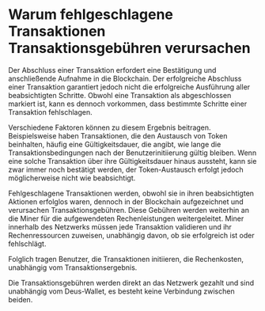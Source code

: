 # Warum fehlgeschlagene Transaktionen Transaktionsgebühren verursachen

Der Abschluss einer Transaktion erfordert eine Bestätigung und anschließende Aufnahme in die Blockchain. Der erfolgreiche Abschluss einer Transaktion garantiert jedoch nicht die erfolgreiche Ausführung aller beabsichtigten Schritte. Obwohl eine Transaktion als abgeschlossen markiert ist, kann es dennoch vorkommen, dass bestimmte Schritte einer Transaktion fehlschlagen.

Verschiedene Faktoren können zu diesem Ergebnis beitragen. Beispielsweise haben Transaktionen, die den Austausch von Token beinhalten, häufig eine Gültigkeitsdauer, die angibt, wie lange die Transaktionsbedingungen nach der Benutzerinitiierung gültig bleiben. Wenn eine solche Transaktion über ihre Gültigkeitsdauer hinaus aussteht, kann sie zwar immer noch bestätigt werden, der Token-Austausch erfolgt jedoch möglicherweise nicht wie beabsichtigt.

Fehlgeschlagene Transaktionen werden, obwohl sie in ihren beabsichtigten Aktionen erfolglos waren, dennoch in der Blockchain aufgezeichnet und verursachen Transaktionsgebühren. Diese Gebühren werden weiterhin an die Miner für die aufgewendeten Rechenleistungen weitergeleitet. Miner innerhalb des Netzwerks müssen jede Transaktion validieren und ihr Rechenressourcen zuweisen, unabhängig davon, ob sie erfolgreich ist oder fehlschlägt.

Folglich tragen Benutzer, die Transaktionen initiieren, die Rechenkosten, unabhängig vom Transaktionsergebnis.

Die Transaktionsgebühren werden direkt an das Netzwerk gezahlt und sind unabhängig vom Deus-Wallet, es besteht keine Verbindung zwischen beiden.